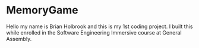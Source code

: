 # MemoryGame
Hello my name is Brian Holbrook and this is my 1st coding project.
I built this while enrolled in the Software Engineering Immersive course at General Assembly.

